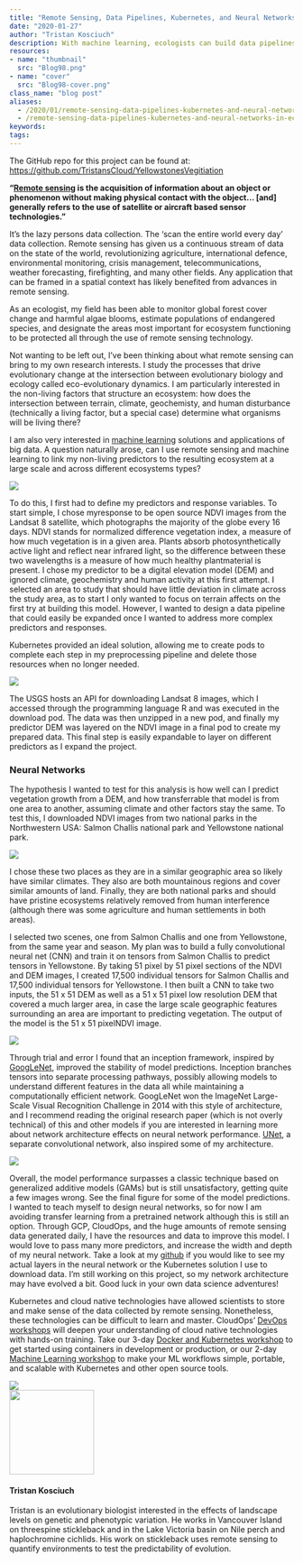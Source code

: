 ```yaml
---
title: "Remote Sensing, Data Pipelines, Kubernetes, and Neural Networks in Ecology"
date: "2020-01-27"
author: "Tristan Kosciuch"
description: With machine learning, ecologists can build data pipelines to analyze the vast amounts of data collected with remote viewing.
resources:
- name: "thumbnail"
  src: "Blog98.png"
- name: "cover"
  src: "Blog98-cover.png"
class_name: "blog post"
aliases:
  - /2020/01/remote-sensing-data-pipelines-kubernetes-and-neural-networks-in-ecology/
  - /remote-sensing-data-pipelines-kubernetes-and-neural-networks-in-ecology/
keywords:
tags:
---
```


<p>The GitHub repo for this project can be found at: <a href="https://github.com/TristansCloud/YellowstonesVegitiation">https://github.com/TristansCloud/YellowstonesVegitiation</a></p>

<p><strong>“<a rel="noreferrer noopener" aria-label="Remote sensing (opens in a new tab)" href="https://en.wikipedia.org/wiki/Remote_sensing" target="_blank">Remote sensing</a> is the acquisition of information about an object or phenomenon without making physical contact with the object… [and] generally refers to the use of satellite or aircraft based sensor technologies.”</strong></p>

<p>It’s the lazy persons data collection. The ‘scan the entire world every day’ data collection. Remote sensing has given us a continuous stream of data on the state of the world, revolutionizing agriculture, international defence, environmental monitoring, crisis management, telecommunications, weather forecasting, firefighting, and many other fields. Any application that can be framed in a spatial context has likely benefited from advances in remote sensing.</p>

<p>As an ecologist, my field has been able to monitor global forest cover change and harmful algae blooms, estimate populations of endangered species, and designate the areas most important for ecosystem functioning to be protected all through the use of remote sensing technology.</p>

<p>Not wanting to be left out, I’ve been thinking about what remote sensing can bring to my own research interests. I study the processes that drive evolutionary change at the intersection between evolutionary biology and ecology called eco-evolutionary dynamics. I am particularly interested in the non-living factors that structure an ecosystem: how does the intersection between terrain, climate, geochemisty, and human disturbance (technically a living factor, but a special case) determine what organisms will be living there?</p>

<p>I am also very interested in <a href="https://www.cloudops.com/2018/09/machine-learning-tensorflow-kubernetes-and-kubeflow/">machine learning</a> solutions and applications of big data. A question naturally arose, can I use remote sensing and machine learning to link my non-living predictors to the resulting ecosystem at a large scale and across different ecosystems types?</p>

<img src="/images/blog/post/RemoteSensing-680x330.png">

<p>To do this, I first had to define my predictors and response variables. To start simple, I chose myresponse to be open source NDVI images from the Landsat 8 satellite, which photographs the majority of the globe every 16 days. NDVI stands for normalized difference vegetation index, a measure of how much vegetation is in a given area. Plants absorb photosynthetically active light and reflect near infrared light, so the difference between these two wavelengths is a measure of how much healthy plantmaterial is present. I chose my predictor to be a digital elevation model (DEM) and ignored climate, geochemistry and human activity at this first attempt. I selected an area to study that should have little deviation in climate across the study area, as to start I only wanted to focus on terrain affects on the first try at building this model. However, I wanted to design a data pipeline that could easily be expanded once I wanted to address more complex predictors and responses.</p>

<p>Kubernetes provided an ideal solution, allowing me to create pods to complete each step in my preprocessing pipeline and delete those resources when no longer needed.</p>

<img src="/images/blog/post/RemoteSensing2-664x420.png">

<p>The USGS hosts an API for downloading Landsat 8 images, which I accessed through the programming language R and was executed in the download pod. The data was then unzipped in a new pod, and finally my predictor DEM was layered on the NDVI image in a final pod to create my prepared data. This final step is easily expandable to layer on different predictors as I expand the project.</p>

<h3>Neural Networks</h3>

<p>The hypothesis I wanted to test for this analysis is how well can I predict vegetation growth from a DEM, and how transferrable that model is from one area to another, assuming climate and other factors stay the same. To test this, I downloaded NDVI images from two national parks in the Northwestern USA: Salmon Challis national park and Yellowstone national park.</p>

<img src="/images/blog/post/National-Parks-680x339.png">

<p>I chose these two places as they are in a similar geographic area so likely have similar climates. They also are both mountainous regions and cover similar amounts of land. Finally, they are both national parks and should have pristine ecosystems relatively removed from human interference (although there was some agriculture and human settlements in both areas).</p>

<p>I selected two scenes, one from Salmon Challis and one from Yellowstone, from the same year and season. My plan was to build a fully convolutional neural net (CNN) and train it on tensors from Salmon Challis to predict tensors in Yellowstone. By taking 51 pixel by 51 pixel sections of the NDVI and DEM images, I created 17,500 individual tensors for Salmon Challis and 17,500 individual tensors for Yellowstone. I then built a CNN to take two inputs, the 51 x 51 DEM as well as a 51 x 51 pixel low resolution DEM that covered a much larger area, in case the large scale geographic features surrounding an area are important to predicting vegetation. The output of the model is the 51 x 51 pixelNDVI image.</p>

<img src="/images/blog/post/NeuralNetworks3-680x383.png">

<p>Through trial and error I found that an inception framework, inspired by <a rel="noreferrer noopener" aria-label="GoogLeNet2 (opens in a new tab)" href="https://research.google/pubs/pub43022/" target="_blank">GoogLeNet</a>, improved the stability of model predictions. Inception branches tensors into separate processing pathways, possibly allowing models to understand different features in the data all while maintaining a computationally efficient network. GoogLeNet won the ImageNet Large-Scale Visual Recognition Challenge in 2014 with this style of architecture, and I recommend reading the original research paper (which is not overly technical) of this and other models if you are interested in learning more about network architecture effects on neural network performance. <a href="https://arxiv.org/abs/1505.04597">UNet</a>, a separate convolutional network, also inspired some of my architecture.</p>

<img src="/images/blog/post/NeuralNetworks4-574x420.png">

<p>Overall, the model performance surpasses a classic technique based on generalized additive models (GAMs) but is still unsatisfactory, getting quite a few images wrong. See the final figure for some of the model predictions. I wanted to teach myself to design neural networks, so for now I am avoiding transfer learning from a pretrained network although this is still an option. Through GCP, CloudOps, and the huge amounts of remote sensing data generated daily, I have the resources and data to improve this model. I would love to pass many more predictors, and increase the width and depth of my neural network. Take a look at my <a href="https://github.com/TristansCloud/YellowstonesVegitiation">github</a> if you would like to see my actual layers in the neural network or the Kubernetes solution I use to download data. I’m still working on this project, so my network architecture may have evolved a bit. Good luck in your own data science adventures!</p>

<p>Kubernetes and cloud native technologies have allowed scientists to store and make sense of the data collected by remote sensing. Nonetheless, these technologies can be difficult to learn and master. CloudOps’ <a href="https://www.cloudops.com/workshops/">DevOps workshops</a> will deepen your understanding of cloud native technologies with hands-on training. Take our 3-day <a href="https://www.cloudops.com/workshops/https://www.cloudops.com/workshops/https://www.cloudops.com/workshops/#DockerK8s">Docker and Kubernetes workshop</a> to get started using containers in development or production, or our 2-day <a href="https://www.cloudops.com/workshops/#machineLearning">Machine Learning workshop</a> to make your ML workflows simple, portable, and scalable with Kubernetes and other open source tools.</p>

<div class="row">
    <div class="col-xl-8 offset-xl-2 col-lg-10 offset-lg-1 col-md-10 offset-md-1 col-sm-12 col-xs-12 cta-image">
    <a href="/workshops">
      <img src="/images/blog/cta/devops-workshop.webp">
    </a>
    </div>
</div>
<img class="alignleft" width="150px" src="/images/blog/post/tristan.jpg">
<h4>Tristan Kosciuch</h4>
<p>Tristan is an evolutionary biologist interested in the effects of landscape levels on genetic and phenotypic variation. He works in Vancouver Island on threespine stickleback and in the Lake Victoria basin on Nile perch and haplochromine cichlids. His work on stickleback uses remote sensing to quantify environments to test the predictability of evolution.</p>